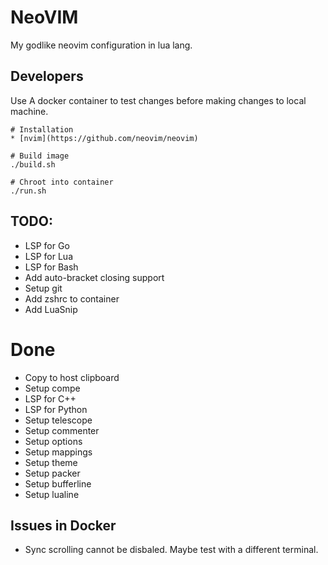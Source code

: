 # NeoVIM

My godlike neovim configuration in lua lang.

## Developers

Use A docker container to test changes before making changes to local machine.

```shell
# Installation
* [nvim](https://github.com/neovim/neovim)

# Build image
./build.sh

# Chroot into container
./run.sh
```

## TODO:

* LSP for Go
* LSP for Lua
* LSP for Bash
* Add auto-bracket closing support
* Setup git
* Add zshrc to container
* Add LuaSnip

# Done

* Copy to host clipboard
* Setup compe
* LSP for C++
* LSP for Python
* Setup telescope
* Setup commenter
* Setup options
* Setup mappings
* Setup theme
* Setup packer
* Setup bufferline
* Setup lualine

## Issues in Docker

* Sync scrolling cannot be disbaled. Maybe test with a different terminal.
